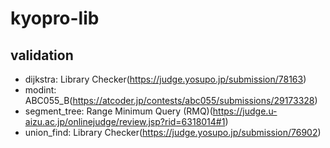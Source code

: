# kyopro-lib
## validation
* dijkstra: Library Checker(https://judge.yosupo.jp/submission/78163)
* modint: ABC055_B(https://atcoder.jp/contests/abc055/submissions/29173328)
* segment_tree: Range Minimum Query (RMQ)(https://judge.u-aizu.ac.jp/onlinejudge/review.jsp?rid=6318014#1)
* union_find: Library Checker(https://judge.yosupo.jp/submission/76902)
